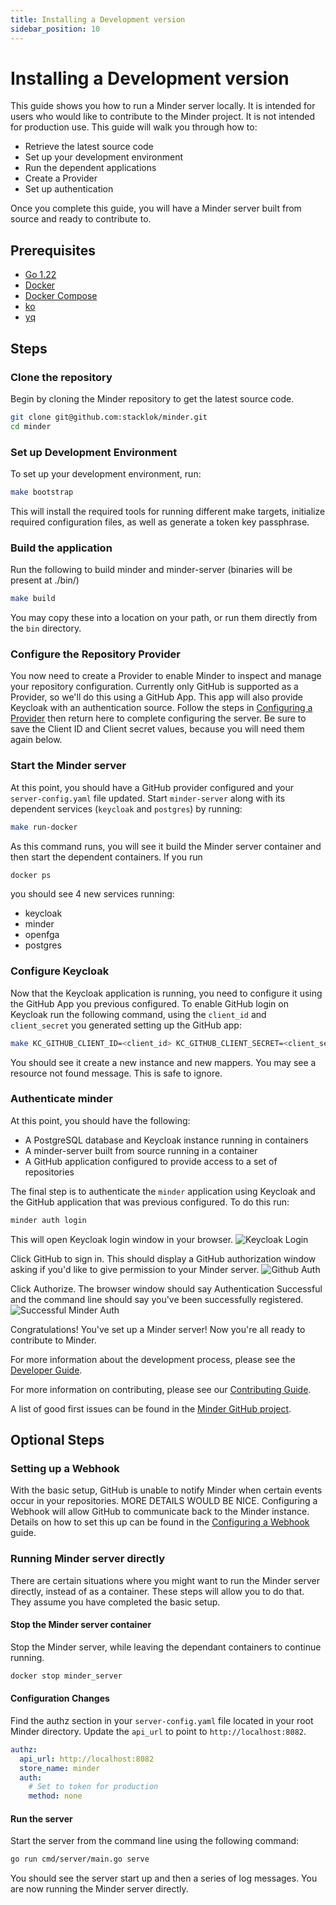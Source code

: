 ```yaml
---
title: Installing a Development version
sidebar_position: 10
---
```


# Installing a Development version 

This guide shows you how to run a Minder server locally. It is intended for users who would like to contribute to the Minder project. It is not intended for production use. 
This guide will walk you through how to: 
- Retrieve the latest source code
- Set up your development environment
- Run the dependent applications
- Create a Provider
- Set up authentication

Once you complete this guide, you will have a Minder server built from source and ready to contribute to.

## Prerequisites

- [Go 1.22](https://golang.org/doc/install)
- [Docker](https://docs.docker.com/get-docker/)
- [Docker Compose](https://docs.docker.com/compose/install/)
- [ko](https://ko.build/install/)
- [yq](https://github.com/mikefarah/yq)


## Steps

### Clone the repository
Begin by cloning the Minder repository to get the latest source code. 

```bash
git clone git@github.com:stacklok/minder.git
cd minder
```

### Set up Development Environment
To set up your development environment, run:

```bash
make bootstrap
```
This will install the required tools for running different make targets, initialize required configuration files, as well as generate a token key passphrase.

### Build the application
Run the following to build minder and minder-server (binaries will be present at ./bin/)
```bash
make build
```

You may copy these into a location on your path, or run them directly from the `bin` directory.


### Configure the Repository Provider
You now need to create a Provider to enable Minder to inspect and manage your repository configuration. Currently only GitHub is supported as a Provider, so we'll do this using a GitHub App. This app will also provide Keycloak with an authentication source. Follow the steps in [Configuring a Provider](./config_provider.md) then return here to complete configuring the server. Be sure to save the Client ID and Client secret values, because you will need them again below. 


### Start the Minder server
At this point, you should have a GitHub provider configured and your `server-config.yaml` file updated. 
Start `minder-server` along with its dependent services (`keycloak` and `postgres`) by running:

```bash
make run-docker
```
As this command runs, you will see it build the Minder server container and then start the dependent containers.
If you run
```bash
docker ps
```
you should see 4 new services running:
- keycloak
- minder
- openfga
- postgres


### Configure Keycloak
Now that the Keycloak application is running, you need to configure it using the GitHub App you previous configured. 
To enable GitHub login on Keycloak run the following command, using the `client_id` and `client_secret` you generated setting up the GitHub app: 

```bash
make KC_GITHUB_CLIENT_ID=<client_id> KC_GITHUB_CLIENT_SECRET=<client_secret> github-login
```

You should see it create a new instance and new mappers. You may see a resource not found message. This is safe to ignore. 


### Authenticate minder 
At this point, you should have the following:

- A PostgreSQL database and Keycloak instance running in containers
- A minder-server built from source running in a container 
- A GitHub application configured to provide access to a set of repositories

The final step is to authenticate the `minder` application using Keycloak and the GitHub application that was previous configured. 
To do this run:
```bash
minder auth login
```

This will open Keycloak login window in your browser.
![Keycloak Login](./images/keycloak-login.png)

Click GitHub to sign in. This should display a GitHub authorization window asking if you'd like to give permission to your Minder server. 
![Github Auth](./images/github-auth.png)

Click Authorize. The browser window should say Authentication Successful and the command line should say you've been successfully registered. 
![Successful Minder Auth](./images/successful-install.png)


Congratulations! You've set up a Minder server! Now you're all ready to contribute to Minder.

For more information about the development process, please see the [Developer Guide](https://minder-docs.stacklok.dev/developer_guide/get-hacking).

For more information on contributing, please see our [Contributing Guide](https://github.com/stacklok/minder/blob/main/CONTRIBUTING.md).

A list of good first issues can be found in the [Minder GitHub project](https://github.com/stacklok/minder/issues?q=is%3Aissue%20state%3Aopen%20label%3A%22good%20first%20issue%22).


## Optional Steps

### Setting up a Webhook
With the basic setup, GitHub is unable to notify Minder when certain events occur in your repositories. MORE DETAILS WOULD BE NICE. Configuring a Webhook will allow GitHub to communicate back to the Minder instance. Details on how to set this up can be found in the [Configuring a Webhook](./config_webhook.md) guide. 

### Running Minder server directly
There are certain situations where you might want to run the Minder server directly, instead of as a container. 
These steps will allow you to do that. They assume you have completed the basic setup. 

#### Stop the Minder server container
Stop the Minder server, while leaving the dependant containers to continue running. 
```bash
docker stop minder_server
```

#### Configuration Changes
Find the authz section in your `server-config.yaml` file located in your root Minder directory. Update the `api_url` to point to `http://localhost:8082`.

```yaml
authz:
  api_url: http://localhost:8082 
  store_name: minder
  auth:
    # Set to token for production
    method: none
```

#### Run the server
Start the server from the command line using the following command:
```bash
go run cmd/server/main.go serve
```
You should see the server start up and then a series of log messages. You are now running the Minder server directly.

